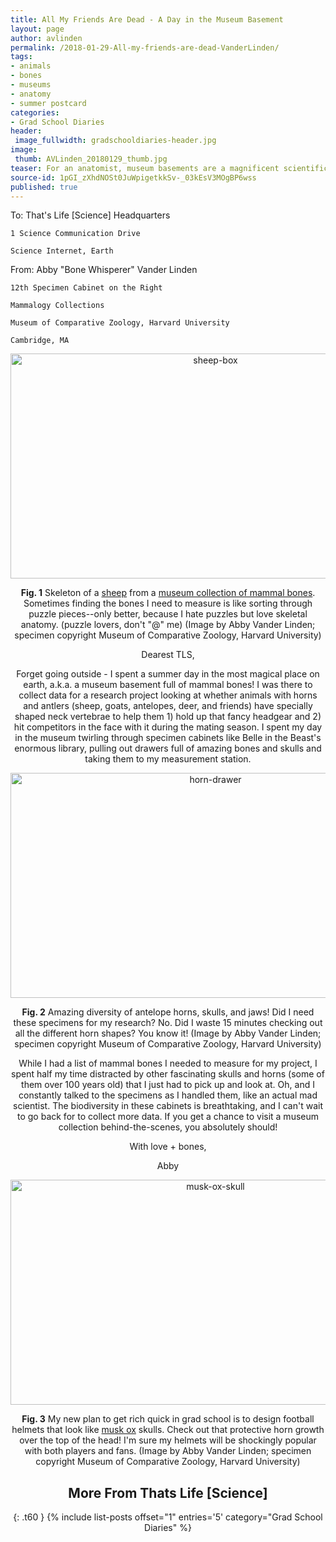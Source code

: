 ```yaml
---
title: All My Friends Are Dead - A Day in the Museum Basement
layout: page
author: avlinden
permalink: /2018-01-29-All-my-friends-are-dead-VanderLinden/
tags:
- animals
- bones
- museums
- anatomy
- summer postcard
categories:
- Grad School Diaries
header:
 image_fullwidth: gradschooldiaries-header.jpg
image:
 thumb: AVLinden_20180129_thumb.jpg
teaser: For an anatomist, museum basements are a magnificent scientific wonderland full of skulls, bones, and biodiversity!
source-id: 1pGI_zXhdNOSt0JuWpigetkkSv-_03kEsV3MOgBP6wss
published: true
---
```


To: 	That's Life [Science] Headquarters

	1 Science Communication Drive

	Science Internet, Earth

From: 	Abby "Bone Whisperer" Vander Linden

	12th Specimen Cabinet on the Right

	Mammalogy Collections 

	Museum of Comparative Zoology, Harvard University

	Cambridge, MA

<center><a data-flickr-embed="true"  href="https://www.flickr.com/photos/139839751@N06/24550658448/in/dateposted-friend/" title="sheep-box"><img src="https://farm5.staticflickr.com/4516/24550658448_4354c05707_z.jpg" width="640" height="360" alt="sheep-box"></a><script async src="//embedr.flickr.com/assets/client-code.js" charset="utf-8"></script>

**Fig. 1** Skeleton of a [sheep](http://animaldiversity.org/accounts/Ovis_aries/) from a [museum collection of mammal bones](http://www.mcz.harvard.edu/Departments/Mammalogy/). Sometimes finding the bones I need to measure is like sorting through puzzle pieces--only better, because I hate puzzles but love skeletal anatomy. (puzzle lovers, don't "@" me) (Image by Abby Vander Linden; specimen copyright Museum of Comparative Zoology, Harvard University)

Dearest TLS,

Forget going outside - I spent a summer day in the most magical place on earth, a.k.a. a museum basement full of mammal bones! I was there to collect data for a research project looking at whether animals with horns and antlers (sheep, goats, antelopes, deer, and friends) have specially shaped neck vertebrae to help them 1) hold up that fancy headgear and 2) hit competitors in the face with it during the mating season. I spent my day in the museum twirling through specimen cabinets like Belle in the Beast's enormous library, pulling out drawers full of amazing bones and skulls and taking them to my measurement station.

<center><a data-flickr-embed="true"  href="https://www.flickr.com/photos/139839751@N06/24550659588/in/dateposted-friend/" title="horn-drawer"><img src="https://farm5.staticflickr.com/4560/24550659588_a2d68b4cac_z.jpg" width="640" height="360" alt="horn-drawer"></a><script async src="//embedr.flickr.com/assets/client-code.js" charset="utf-8"></script>

**Fig. 2** Amazing diversity of antelope horns, skulls, and jaws! Did I need these specimens for my research? No. Did I waste 15 minutes checking out all the different horn shapes? You know it! (Image by Abby Vander Linden; specimen copyright Museum of Comparative Zoology, Harvard University)

While I had a list of mammal bones I needed to measure for my project, I spent half my time distracted by other fascinating skulls and horns (some of them over 100 years old) that I just had to pick up and look at. Oh, and I constantly talked to the specimens as I handled them, like an actual mad scientist. The biodiversity in these cabinets is breathtaking, and I can't wait to go back for to collect more data. If you get a chance to visit a museum collection behind-the-scenes, you absolutely should!

With love + bones,

Abby

<center><a data-flickr-embed="true"  href="https://www.flickr.com/photos/139839751@N06/24550659038/in/dateposted-friend/" title="musk-ox-skull"><img src="https://farm5.staticflickr.com/4539/24550659038_8d843e1813_z.jpg" width="640" height="360" alt="musk-ox-skull"></a><script async src="//embedr.flickr.com/assets/client-code.js" charset="utf-8"></script>

**Fig. 3** My new plan to get rich quick in grad school is to design football helmets that look like [musk ox](http://animaldiversity.org/accounts/Ovibos_moschatus/) skulls. Check out that protective horn growth over the top of the head! I'm sure my helmets will be shockingly popular with both players and fans. (Image by Abby Vander Linden; specimen copyright Museum of Comparative Zoology, Harvard University)



## More From Thats Life [Science]
{: .t60 }
{% include list-posts offset="1" entries='5' category="Grad School Diaries" %}
